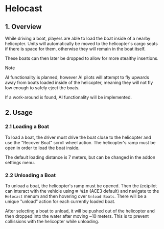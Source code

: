 # Helocast

## 1. Overview
While driving a boat, players are able to load the boat inside of a nearby helicopter. Units will automatically be moved to the helicopter's cargo seats if there is space for them, otherwise they will remain in the boat itself.

These boats can then later be dropped to allow for more stealthy insertions.

> [!NOTE]
> AI functionality is planned, however AI pilots will attempt to fly upwards away from boats loaded inside of the helicopter, meaning they will not fly low enough to safely eject the boats.
>
> If a work-around is found, AI functionality will be implemented.

## 2. Usage
### 2.1 Loading a Boat
To load a boat, the driver must drive the boat close to the helicopter and use the "Recover Boat" scroll wheel action. The helicopter's ramp must be open in order to load the boat inside.

The default loading distance is 7 meters, but can be changed in the addon settings menu.

### 2.2 Unloading a Boat
To unload a boat, the helicopter's ramp must be opened. Then the (co)pilot can interact with the vehicle using <kbd>⊞&nbsp;Win</kbd> (ACE3 default) and navigate to the `Helocast` menum and then hovering over `Unload Boats`. There will be a unique "unload" action for each currently loaded boat.

After selecting a boat to unload, it will be pushed out of the helicopter and then dropped into the water after moving ~10 meters. This is to prevent collissions with the helicopter while unloading.